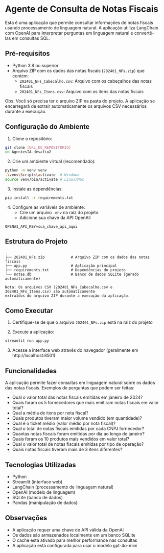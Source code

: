 # Agente de Consulta de Notas Fiscais

Esta é uma aplicação que permite consultar informações de notas fiscais usando processamento de linguagem natural. A aplicação utiliza LangChain com OpenAI para interpretar perguntas em linguagem natural e convertê-las em consultas SQL.

## Pré-requisitos

- Python 3.8 ou superior
- Arquivo ZIP com os dados das notas fiscais (`202401_NFs.zip`) que contém:
  - `202401_NFs_Cabecalho.csv`: Arquivo com os cabeçalhos das notas fiscais
  - `202401_NFs_Itens.csv`: Arquivo com os itens das notas fiscais
  
Obs: Você só precisa ter o arquivo ZIP na pasta do projeto. A aplicação se encarregará de extrair automaticamente os arquivos CSV necessários durante a execução.

## Configuração do Ambiente

1. Clone o repositório:
```bash
git clone [URL_DO_REPOSITORIO]
cd AgentesIA-desafio2
```

2. Crie um ambiente virtual (recomendado):
```bash
python -m venv venv
.\venv\Scripts\activate  # Windows
source venv/bin/activate # Linux/Mac
```

3. Instale as dependências:
```bash
pip install -r requirements.txt
```

4. Configure as variáveis de ambiente:
   - Crie um arquivo `.env` na raiz do projeto
   - Adicione sua chave da API OpenAI:
```
OPENAI_API_KEY=sua_chave_api_aqui
```

## Estrutura do Projeto

```
.
├── 202401_NFs.zip            # Arquivo ZIP com os dados das notas fiscais
├── app.py                    # Aplicação principal
├── requirements.txt          # Dependências do projeto
└── notas.db                  # Banco de dados SQLite (gerado automaticamente)

Nota: Os arquivos CSV (202401_NFs_Cabecalho.csv e 202401_NFs_Itens.csv) são automaticamente 
extraídos do arquivo ZIP durante a execução da aplicação.
```

## Como Executar

1. Certifique-se de que o arquivo `202401_NFs.zip` está na raiz do projeto

2. Execute a aplicação:
```bash
streamlit run app.py
```

3. Acesse a interface web através do navegador (geralmente em http://localhost:8501)

## Funcionalidades

A aplicação permite fazer consultas em linguagem natural sobre os dados das notas fiscais. Exemplos de perguntas que podem ser feitas:

- Qual o valor total das notas fiscais emitidas em janeiro de 2024?
- Quais foram os 5 fornecedores que mais emitiram notas fiscais em valor total?
- Qual a média de itens por nota fiscal?
- Quais produtos tiveram maior volume vendido (em quantidade)?
- Qual é o ticket médio (valor médio por nota fiscal)?
- Qual o total de notas fiscais emitidas por cada CNPJ fornecedor?
- Quantas notas fiscais foram emitidas por dia ao longo de janeiro?
- Quais foram os 10 produtos mais vendidos em valor total?
- Qual o valor total de notas fiscais emitidas por tipo de operação?
- Quais notas fiscais tiveram mais de 3 itens diferentes?

## Tecnologias Utilizadas

- Python
- Streamlit (interface web)
- LangChain (processamento de linguagem natural)
- OpenAI (modelo de linguagem)
- SQLite (banco de dados)
- Pandas (manipulação de dados)

## Observações

- A aplicação requer uma chave de API válida da OpenAI
- Os dados são armazenados localmente em um banco SQLite
- O cache está ativado para melhor performance nas consultas
- A aplicação está configurada para usar o modelo gpt-4o-mini
